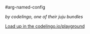 #arg-named-config

_by codelingo, one of their juju bundles_


[Load up in the codelingo.io/playground](https://codelingo.io/playground/?repo=github.com/codelingo/hub&dir=tenets/codelingo/juju/arg-named-config&tenet=codelingo/juju/arg-named-config)
